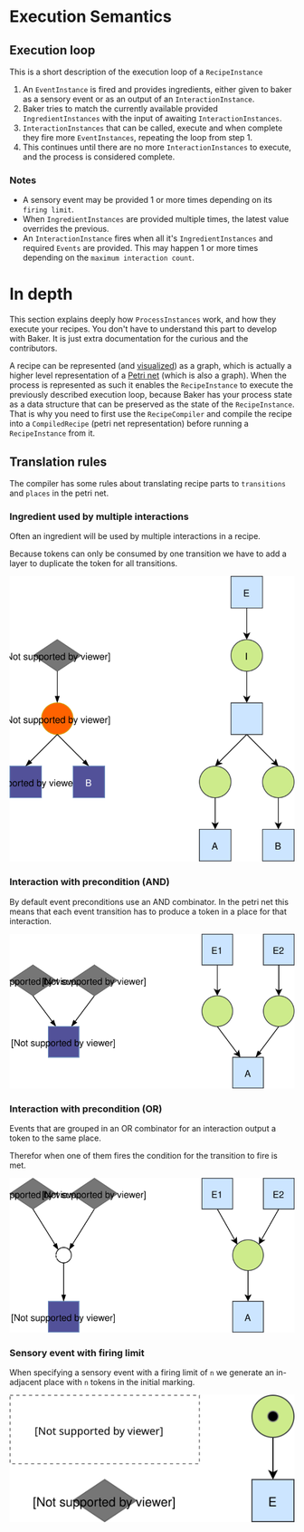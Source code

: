 # Execution Semantics

## Execution loop

This is a short description of the execution loop of a `RecipeInstance`

1. An `EventInstance` is fired and provides ingredients, either given to baker as a sensory event or as an output 
   of an `InteractionInstance`.
2. Baker tries to match the currently available provided `IngredientInstances` with the input of awaiting `InteractionInstances`.
3. `InteractionInstances` that can be called, execute and when complete they fire more `EventInstances`, repeating the
   loop from step 1.
4. This continues until there are no more `InteractionInstances` to execute, and the process is considered complete.

### Notes

- A sensory event may be provided 1 or more times depending on its `firing limit`.
- When `IngredientInstances` are provided multiple times, the latest value overrides the previous.
- An `InteractionInstance` fires when all it's `IngredientInstances` and required `Events` are provided.
    This may happen 1 or more times depending on the `maximum interaction count`.

# In depth

This section explains deeply how `ProcessInstances` work, and how they execute your recipes. You don't have to understand
this part to develop with Baker. It is just extra documentation for the curious and the contributors.

A recipe can be represented (and [visualized](/sections/reference/visualization/)) as a graph, which is actually a higher 
level representation of a [Petri net](https://en.wikipedia.org/wiki/Petri_net) (which is also a graph). When the process
is represented as such it enables the `RecipeInstance` to execute the previously described execution loop, because Baker has
your process state as a data structure that can be preserved as the state of the `RecipeInstance`. That is why you need
to first use the `RecipeCompiler` and compile the recipe into a `CompiledRecipe` (petri net representation) before 
running a `RecipeInstance` from it.

## Translation rules

The compiler has some rules about translating recipe parts to `transitions` and `places` in the petri net.

### Ingredient used by multiple interactions

Often an ingredient will be used by multiple interactions in a recipe.

Because tokens can only be consumed by one transition we have to add a layer to duplicate the token for all transitions.

![](../../images/RecipeCompiler-draw.io-MultipleInteractions.svg)

### Interaction with precondition (AND)

By default event preconditions use an AND combinator. In the petri net this means that each event transition has
to produce a token in a place for that interaction.

![](../../images/RecipeCompiler-draw.io-ANDPrecondition.svg)

### Interaction with precondition (OR)

Events that are grouped in an OR combinator for an interaction output a token to the same place.

Therefor when one of them fires the condition for the transition to fire is met.

![](../../images/RecipeCompiler-draw.io-ORPrecondition.svg)

### Sensory event with firing limit

When specifying a sensory event with a firing limit of `n` we generate an in-adjacent place with `n` tokens in the
initial marking.

![](../../images/RecipeCompiler-draw.io-FiringLimit.svg)
